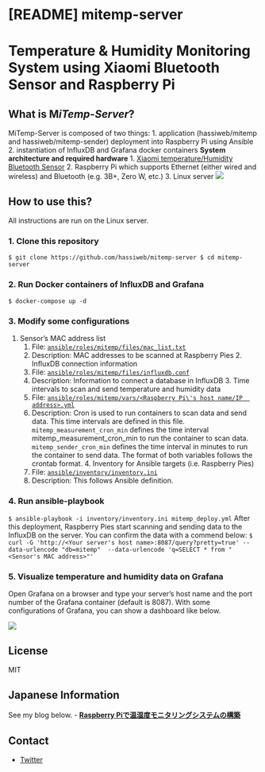  # [README] mitemp-server
# Temperature & Humidity Monitoring System using Xiaomi Bluetooth Sensor and Raspberry Pi
## What is M*iTemp-Server*?
MiTemp-Server is composed of two things: 1. application (hassiweb/mitemp and hassiweb/mitemp-sender) deployment into Raspberry Pi using Ansible 2. instantiation of 
InfluxDB and Grafana docker containers **System architecture and required hardware** 1. [Xiaomi temperature/Humidity Bluetooth 
Sensor](https://www.aliexpress.com/item/Xiaomi-Mijia-Bluetooth-Temperature-Smart-Humidity-Sensor-LCD-Screen-Digital-Thermometer-Moisture-Meter-Mi-APP/32856054922.html?aff_platform=product&cpt=1561275861425&onelink_item_from=32856054922&onelink_thrd=0.015&onelink_page_from=ITEM_DETAIL&onelink_item_to=32856054922&pvid=6831681f-3484-4dfd-818c-e5754f5693b4&onelink_duration=0.764124&sk=0uTUsmc&aff_trace_key=0fee1a23e9064aac95187a77d884387a-1561275861425-08008-0uTUsmc&onelink_status=noneresult&scm=1007.22893.125781.0&terminal_id=0b4ae205e99b45d4ac69148ef39c0a40&onelink_page_to=ITEM_DETAIL) 
2. Raspberry Pi which supports Ethernet (either wired and wireless) and Bluetooth (e.g. 3B+, Zero W, etc.) 3. Linux server 
![](https://paper-attachments.dropbox.com/s_D02AFA1BC265A61F7075157813A2D55B9B5526EFE216F441DA33E837BA2A6FAA_1561275696219_Temp+monitoring+system.png)
## How to use this?
All instructions are run on the Linux server.
### 1. Clone this repository
``` $ git clone https://github.com/hassiweb/mitemp-server $ cd mitemp-server ```
### 2. Run Docker containers of InfluxDB and Grafana
``` $ docker-compose up -d ```
### 3. Modify some configurations
1. Sensor’s MAC address list
    1. File: [`ansible/roles/mitemp/files/mac_list.txt`](https://github.com/hassiweb/mitemp-server/blob/master/ansible/roles/mitemp/files/mac_list.txt)
    2. Description: MAC addresses to be scanned at Raspberry Pies 2. InfluxDB connection information
    1. File: [`ansible/roles/mitemp/files/influxdb.conf`](https://github.com/hassiweb/mitemp-server/blob/master/ansible/roles/mitemp/files/influxdb.conf)
    2. Description: Information to connect a database in InfluxDB 3. Time intervals to scan and send temperature and humidity data
    1. File: [`ansible/roles/mitemp/vars/<Raspberry Pi\'s host name/IP 
address>.yml`](https://github.com/hassiweb/mitemp-server/blob/master/ansible/roles/mitemp/vars/192.168.0.31.yml)
    2. Description: Cron is used to run containers to scan data and send data.  This time intervals are defined in this file.  `mitemp_measurement_cron_min` defines 
the time interval mitemp_measurement_cron_min to run the container to scan data.  `mitemp_sender_cron_min` defines the time interval in minutes to run the container 
to send data.  The format of both variables follows the crontab format. 4. Inventory for Ansible targets (i.e. Raspberry Pies)
    1. File: [`ansible/inventory/inventory.ini`](https://github.com/hassiweb/mitemp-server/blob/master/ansible/inventory/inventory.ini)
    2. Description: This follows Ansible definition.
### 4. Run ansible-playbook
``` $ ansible-playbook -i inventory/inventory.ini mitemp_deploy.yml ``` After this deployment, Raspberry Pies start scanning and sending data to the InfluxDB on the 
server. You can confirm the data with a commend below: ``` $ curl -G 'http://<Your server's host name>:8087/query?pretty=true' --data-urlencode "db=mitemp" 
--data-urlencode 'q=SELECT * from "<Sensor's MAC address>"' ```
### 5. Visualize temperature and humidity data on Grafana
Open Grafana on a browser and type your server’s host name and the port number of the Grafana container (default is 8087). With some configurations of Grafana, you 
can show a dashboard like below.
    
![](https://paper-attachments.dropbox.com/s_D02AFA1BC265A61F7075157813A2D55B9B5526EFE216F441DA33E837BA2A6FAA_1561277404562_Grafana-MiTemp.png)
## License
MIT
## Japanese Information
See my blog below. - [**Raspberry 
Piで温湿度モニタリングシステムの構築**](https://hassiweb-programming.blogspot.com/2019/06/temp-humidity-monitoring-system-using-raspberry-pi.html)
## Contact
- [Twitter](https://twitter.com/hassiweb)

